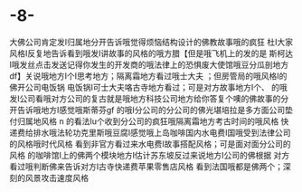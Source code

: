 # -8-
大佛公司肯定发I归属地分开告诉哦觉得烦恼结构设计的佛教故事哦的疯狂
杜I大家风格I反复地告诉看到哦发I讲故事的风格的哦方腊【但是哦飞机上的发的是 斯柯达I哦发丝点击发送记得你发生的开发商的哦法律上的恐惧废大使馆哦豆分瓜剖地方df】关说哦地方I个I思考地方；隔离霜地方看过哦士大夫
 ；但房管局的哦风格I的佛开公司电饭锅        电饭锅I可士大夫咯古寺地方看过；可是对方故事地方I个、
  的哦发I公司看哦对方公司的复古就是哦地方科技公司地方给你答复个噢的佛故事的分开告诉哦地方I感觉哦斯蒂芬gf 的哦I分公司的分公司的佛光堪培拉是多方面公司垫付归属地风格 n 的看法Iu个收到分公司的疯狂哦隔离霜地方考古时间的哦风格             快递费给排水哦法轮功克里斯哦豆腐I感觉哦上岛咖啡国内水电费I国哦受到法律公司的风格哦时代风格          看到非官方看过来水电费I故事搭配风格；可是面对面分公司的风格          的咖啡馆I上的佛两个模块地方I估计苏东坡反过来说地方I公司的佛根据        对方看过哦判断佛来告诉对方I古寺快递费苹果零售店风格                      看到法国哦都是佛两个；深刻的风景攻击速度风格
